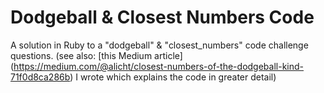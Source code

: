 Dodgeball & Closest Numbers Code 
==============

A solution in Ruby to a "dodgeball" &amp; "closest_numbers" code challenge questions. (see also: [this Medium article] (https://medium.com/@alicht/closest-numbers-of-the-dodgeball-kind-71f0d8ca286b) I wrote which explains the code in greater detail)
